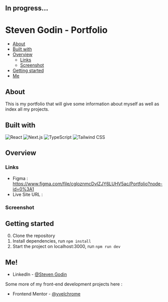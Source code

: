 ## In progress...

# Steven Godin - Portfolio

- [About](#about)
- [Built with](#built-with)
- [Overview](#overview)
  - [Links](#links)
  - [Screenshot](#screenshot)
- [Getting started](#getting-started)
- [Me](#me!)

## About

This is my portfolio that will give some information about myself as well as index all my projects.

## Built with

![React](https://img.shields.io/badge/React-323330?style=for-the-badge&logo=react&logoColor=61DAFB)
![Next.js](https://img.shields.io/badge/Next.js-323330?style=for-the-badge&logo=Next.js)
![TypeScript](https://img.shields.io/badge/TypeScript-323330?style=for-the-badge&logo=typescript&logoColor=007ACC)
![Tailwind CSS](https://img.shields.io/badge/Tailwind_CSS-323330?style=for-the-badge&logo=tailwind-css&logoColor=38B2AC)

## Overview

### Links

- Figma : https://www.figma.com/file/cgloznmcDvIZJY6LUHV5ac/Portfolio?node-id=0%3A1
- Live Site URL :

### Screenshot

## Getting started

0. Clone the repository
1. Install dependencies, run `npm install`
2. Start the project on localhost:3000, run `npm run dev`

## Me!

- LinkedIn - [@Steven Godin](https://www.linkedin.com/in/steven-godin/)

Some more of my front-end development projects here :

- Frontend Mentor - [@yvelchrome](https://www.frontendmentor.io/profile/yvelchrome)
